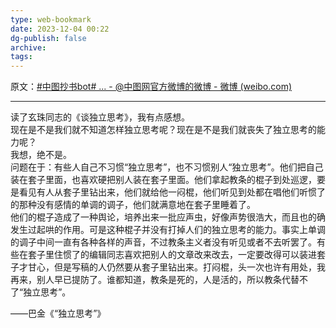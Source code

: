 ```yaml
---
type: web-bookmark
date: 2023-12-04 00:22
dg-publish: false
archive: 
tags:
---
```

原文：[#中图抄书bot# ... - @中图网官方微博的微博 - 微博 (weibo.com)](https://weibo.com/1740250437/K6poFpsfT?pagetype=fav)

---

读了玄珠同志的《谈独立思考》，我有点感想。  
现在是不是我们就不知道怎样独立思考呢？现在是不是我们就丧失了独立思考的能力呢？  
我想，绝不是。  
问题在于：有些人自己不习惯“独立思考”，也不习惯别人“独立思考”。他们把自己装在套子里面，也喜欢硬把别人装在套子里面。他们拿起教条的棍子到处巡逻，要是看见有人从套子里钻出来，他们就给他一闷棍，他们听见到处都在唱他们听惯了的那种没有感情的单调的调子，他们就满意地在套子里睡着了。  
他们的棍子造成了一种舆论，培养出来一批应声虫，好像声势很浩大，而且也的确发生过起哄的作用。可是这种棍子并没有打掉人们的独立思考的能力。事实上单调的调子中间一直有各种各样的声音，不过教条主义者没有听见或者不去听罢了。有些在套子里住惯了的编辑同志喜欢把别人的文章改来改去，一定要改得可以装进套子才甘心，但是写稿的人仍然要从套子里钻出来。打闷棍，头一次也许有用处，我再来，别人早已提防了。谁都知道，教条是死的，人是活的，所以教条代替不了“独立思考”。  
  
——巴金《“独立思考”》